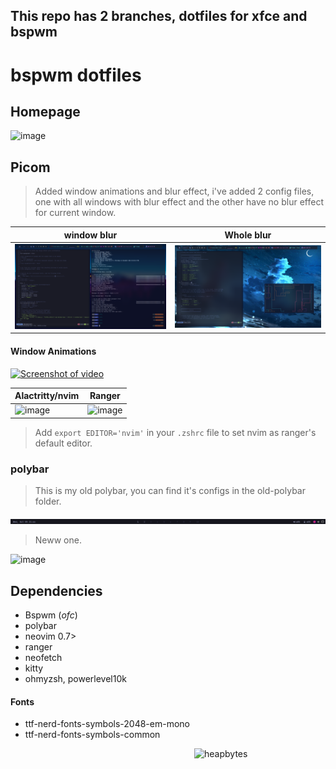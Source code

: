 ## This repo has 2 branches, dotfiles for xfce and bspwm

# bspwm dotfiles

## Homepage

<!--![](screenshots/homepage.png)
 ![](screenshots/showcase.png) -->
![image](https://user-images.githubusercontent.com/56447720/204018148-f03d455e-c358-4a56-aa96-18ce6dd22587.png)

## Picom 

> Added window animations and blur effect, i've added 2 config files, one with all windows with blur effect and the other have no blur effect for current window.

|window blur|Whole blur|
|--|--|
|![](screenshots/inactive-window-blur.png)| ![](screenshots/picom-blur.png) 



#### Window Animations

<!-- https://user-images.githubusercontent.com/56447720/203771720-8dcf77cb-27e8-487c-b66f-1c36257d548c.mp4 -->
[![Screenshot of video](https://user-images.githubusercontent.com/56447720/212466464-9e88a22e-c56e-4c4d-a651-00316299cfda.png)](https://youtu.be/bCA9ZV3S0s8)



 <!-- ![](screenshots/nvim.png) -->
| Alactritty/nvim| Ranger|
|--|--|
| ![image](https://user-images.githubusercontent.com/56447720/204017497-62f9b4b0-0351-492e-b22e-88cb29d63795.png) | ![image](https://user-images.githubusercontent.com/56447720/204017641-a0517b87-7670-4957-bbd1-06de241720f3.png)

> Add `export EDITOR='nvim'` in your `.zshrc` file to set nvim as ranger's default editor.

<!-- ![](screenshots/ranger.png) 

### Ranger


-->

### polybar

> This is my old polybar, you can find it's configs in the old-polybar folder.

![](screenshots/polybar.png)

> Neww one.

![image](https://user-images.githubusercontent.com/56447720/212282171-6539a49f-79c9-489b-99ca-da9afe0ffee1.png)



## Dependencies

- Bspwm (_ofc_)
- polybar
- neovim 0.7>
- ranger
- neofetch
- kitty
- ohmyzsh, powerlevel10k

#### Fonts 
- ttf-nerd-fonts-symbols-2048-em-mono
- ttf-nerd-fonts-symbols-common



<p><a href="https://www.ko-fi.com/heapbytes"> <img align="right" src="https://az743702.vo.msecnd.net/cdn/kofi3.png?v=0" height="50" width="210" alt="heapbytes" /></a></p><br><br>

